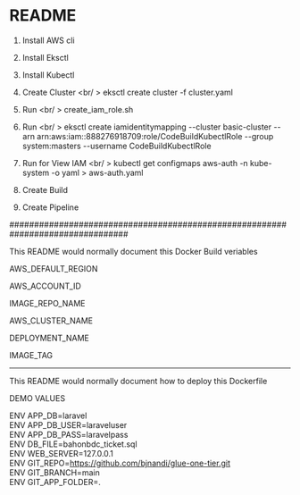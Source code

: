 # README #

1) Install AWS cli
2) Install Eksctl 
3) Install Kubectl

4) Create Cluster <br/ >
  eksctl create cluster -f cluster.yaml

5) Run <br/ >
  create_iam_role.sh
  
6) Run <br/ >
  eksctl create iamidentitymapping --cluster basic-cluster --arn arn:aws:iam::888276918709:role/CodeBuildKubectlRole --group system:masters --username CodeBuildKubectlRole

7) Run for View  IAM  <br/ >
  kubectl get configmaps aws-auth -n kube-system -o yaml > aws-auth.yaml
  
8) Create Build 

9) Create Pipeline

################################################################################

This README would normally document this Docker Build veriables

AWS_DEFAULT_REGION

AWS_ACCOUNT_ID

IMAGE_REPO_NAME

AWS_CLUSTER_NAME

DEPLOYMENT_NAME

IMAGE_TAG

------------------------------------------------------------------------

This README would normally document how to deploy this Dockerfile

DEMO VALUES<br />

ENV APP_DB=laravel<br />
ENV APP_DB_USER=laraveluser<br />
ENV APP_DB_PASS=laravelpass<br />
ENV DB_FILE=bahonbdc_ticket.sql<br />
ENV WEB_SERVER=127.0.0.1<br />
ENV GIT_REPO=https://github.com/bjnandi/glue-one-tier.git<br />
ENV GIT_BRANCH=main<br />
ENV GIT_APP_FOLDER=.<br />
